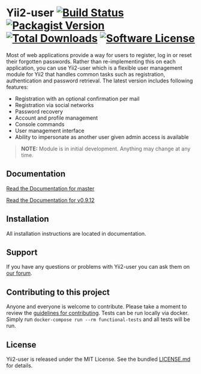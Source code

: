 # Yii2-user [![Build Status](https://img.shields.io/travis/dabilite/yii2-user/master.svg?style=flat-square)](https://travis-ci.org/dabilite/yii2-user) [![Packagist Version](https://img.shields.io/packagist/v/dabilite/yii2-user.svg?style=flat-square)](https://packagist.org/packages/dabilite/yii2-user) [![Total Downloads](https://img.shields.io/packagist/dt/dabilite/yii2-user.svg?style=flat-square)](https://packagist.org/packages/dabilite/yii2-user) [![Software License](https://img.shields.io/badge/license-MIT-brightgreen.svg?style=flat-square)](LICENSE.md)

Most of web applications provide a way for users to register, log in or reset
their forgotten passwords. Rather than re-implementing this on each application,
you can use Yii2-user which is a flexible user management module for Yii2 that
handles common tasks such as registration, authentication and password retrieval.
The latest version includes following features:

* Registration with an optional confirmation per mail
* Registration via social networks
* Password recovery
* Account and profile management
* Console commands
* User management interface
* Ability to impersonate as another user given admin access is available

> **NOTE:** Module is in initial development. Anything may change at any time.

## Documentation

[Read the Documentation for master](docs/README.md)

[Read the Documentation for v0.9.12](https://github.com/dektrium/yii2-user/blob/0.9.12/docs/README.md)

## Installation

All installation instructions are located in documentation.

## Support

If you have any questions or problems with Yii2-user you can ask them on [our forum](http://dektrium.com).

## Contributing to this project

Anyone and everyone is welcome to contribute. Please take a moment to
review the [guidelines for contributing](.github/CONTRIBUTING.md).
Tests can be run locally via docker.
Simply run `docker-compose run --rm functional-tests` and all tests will be run.

## License

Yii2-user is released under the MIT License. See the bundled [LICENSE.md](LICENSE.md)
for details.
